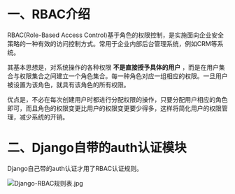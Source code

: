 # 一、RBAC介绍

RBAC(Role-Based Access Control)基于角色的权限控制，是实施面向企业安全策略的一种有效的访问控制方式。常用于企业内部后台管理系统，例如CRM等系统。

其基本思想是，对系统操作的各种权限 **不是直接授予具体的用户** ，而是在用户集合与权限集合之间建立一个角色集合。每一种角色对应一组相应的权限。一旦用户被设置为该角色，就具有该角色的所有权限。

优点是，不必在每次创建用户时都进行分配权限的操作，只要分配用户相应的角色即可，而且角色的权限变更比用户的权限变更要少得多，这样将简化用户的权限管理，减少系统的开销。

# 二、Django自带的auth认证模块

Django自己带的auth认证才用了RBAC认证规则。

![](https://images.gitee.com/uploads/images/2021/0131/110936_b0ba9896_7841459.jpeg "Django-RBAC规则表.jpg")

